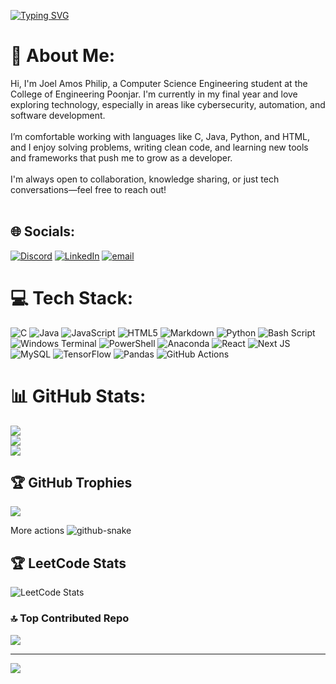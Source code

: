 [![Typing SVG](https://readme-typing-svg.demolab.com?font=Micro+5&size=40&pause=1000&color=F71129&background=FF000000&multiline=true&repeat=true&width=435&lines=Welcome+to+AggusHub)](https://git.io/typing-svg)

# 💫 About Me:
Hi, I'm Joel Amos Philip, a Computer Science Engineering student at the College of Engineering Poonjar. I'm currently in my final year and love exploring technology, especially in areas like cybersecurity, automation, and software development.<br><br>I’m comfortable working with languages like C, Java, Python, and HTML, and I enjoy solving problems, writing clean code, and learning new tools and frameworks that push me to grow as a developer.<br><br>I'm always open to collaboration, knowledge sharing, or just tech conversations—feel free to reach out!<br><br>


## 🌐 Socials:
[![Discord](https://img.shields.io/badge/Discord-%237289DA.svg?logo=discord&logoColor=white)](https://discord.gg/diaggu) [![LinkedIn](https://img.shields.io/badge/LinkedIn-%230077B5.svg?logo=linkedin&logoColor=white)](https://www.linkedin.com/in/aghu-a570b9227/7) [![email](https://img.shields.io/badge/Email-D14836?logo=gmail&logoColor=white)](mailto:joelamosphilip@gmail.com) 

# 💻 Tech Stack:
![C](https://img.shields.io/badge/c-%2300599C.svg?style=for-the-badge&logo=c&logoColor=white) ![Java](https://img.shields.io/badge/java-%23ED8B00.svg?style=for-the-badge&logo=openjdk&logoColor=white) ![JavaScript](https://img.shields.io/badge/javascript-%23323330.svg?style=for-the-badge&logo=javascript&logoColor=%23F7DF1E) ![HTML5](https://img.shields.io/badge/html5-%23E34F26.svg?style=for-the-badge&logo=html5&logoColor=white) ![Markdown](https://img.shields.io/badge/markdown-%23000000.svg?style=for-the-badge&logo=markdown&logoColor=white) ![Python](https://img.shields.io/badge/python-3670A0?style=for-the-badge&logo=python&logoColor=ffdd54) ![Bash Script](https://img.shields.io/badge/bash_script-%23121011.svg?style=for-the-badge&logo=gnu-bash&logoColor=white) ![Windows Terminal](https://img.shields.io/badge/Windows%20Terminal-%234D4D4D.svg?style=for-the-badge&logo=windows-terminal&logoColor=white) ![PowerShell](https://img.shields.io/badge/PowerShell-%235391FE.svg?style=for-the-badge&logo=powershell&logoColor=white) ![Anaconda](https://img.shields.io/badge/Anaconda-%2344A833.svg?style=for-the-badge&logo=anaconda&logoColor=white) ![React](https://img.shields.io/badge/react-%2320232a.svg?style=for-the-badge&logo=react&logoColor=%2361DAFB) ![Next JS](https://img.shields.io/badge/Next-black?style=for-the-badge&logo=next.js&logoColor=white) ![MySQL](https://img.shields.io/badge/mysql-4479A1.svg?style=for-the-badge&logo=mysql&logoColor=white) ![TensorFlow](https://img.shields.io/badge/TensorFlow-%23FF6F00.svg?style=for-the-badge&logo=TensorFlow&logoColor=white) ![Pandas](https://img.shields.io/badge/pandas-%23150458.svg?style=for-the-badge&logo=pandas&logoColor=white) ![GitHub Actions](https://img.shields.io/badge/github%20actions-%232671E5.svg?style=for-the-badge&logo=githubactions&logoColor=white)
# 📊 GitHub Stats:
![](https://github-readme-stats.vercel.app/api?username=Aggushub&theme=dark&hide_border=false&include_all_commits=false&count_private=false)<br/>
![](https://nirzak-streak-stats.vercel.app/?user=Aggushub&theme=dark&hide_border=false)<br/>
![](https://github-readme-stats.vercel.app/api/top-langs/?username=Aggushub&theme=dark&hide_border=false&include_all_commits=false&count_private=false&layout=compact)

## 🏆 GitHub Trophies
![](https://github-profile-trophy.vercel.app/?username=Aggushub&theme=radical&no-frame=false&no-bg=true&margin-w=4)


<picture>
  <source media="(prefers-color-scheme: dark)" srcset="https://raw.githubusercontent.com/tobiasmeyhoefer/tobiasmeyhoefer/output/github-snake-dark.svg" />More actions
  <source media="(prefers-color-scheme: light)" srcset="https://raw.githubusercontent.com/tobiasmeyhoefer/tobiasmeyhoefer/output/github-snake.svg" />
  <img alt="github-snake" src="https://raw.githubusercontent.com/tobiasmeyhoefer/tobiasmeyhoefer/output/github-snake.svg" />
</picture>

## 🏆 LeetCode Stats

![LeetCode Stats](https://leetcode-stats.vercel.app/api?username=letaggucode&theme=dark&hide_border=false)


### 🔝 Top Contributed Repo
![](https://github-contributor-stats.vercel.app/api?username=Aggushub&limit=5&theme=dark&combine_all_yearly_contributions=true)

---
[![](https://visitcount.itsvg.in/api?id=Aggushub&icon=0&color=0)](https://visitcount.itsvg.in)
